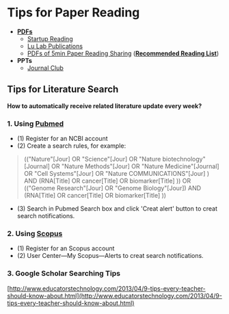# Tips for Paper Reading

* [**PDFs**](https://cloud.tsinghua.edu.cn/d/07d2b19d6b284ebea5ea/)
	* [Startup Reading](https://cloud.tsinghua.edu.cn/d/07d2b19d6b284ebea5ea/?p=%2F0.%20Startup&mode=list)
	* [Lu Lab Publications](https://cloud.tsinghua.edu.cn/d/07d2b19d6b284ebea5ea/?p=%2FLu%20Lab%20Publications&mode=list)
	* [PDFs of 5min Paper Reading Sharing](https://cloud.tsinghua.edu.cn/d/9d49a35091bc41baa830/) ([**Recommended Reading List**](https://365.kdocs.cn/l/cl71Q0YisgIh))
* **PPTs**
	* [Journal Club](https://cloud.tsinghua.edu.cn/d/3fc850ee450b4d00b402/)



## Tips for Literature Search

**How to automatically receive related literature update every week?**

### 1. Using [Pubmed](https://www.ncbi.nlm.nih.gov/pubmed)

* (1) Register for an NCBI account
* (2) Create a search rules, for example:

> (("Nature"\[Jour] OR "Science"\[Jour] OR "Nature biotechnology"\[Journal] OR "Nature Methods"\[Jour] OR "Nature Medicine"\[Journal] OR "Cell Systems"\[Jour] OR "Nature COMMUNICATIONS"\[Jour] ) AND (RNA\[Title] OR cancer\[Title] OR biomarker\[Title] )) OR (("Genome Research"\[Jour] OR "Genome Biology"\[Jour]) AND (RNA\[Title] OR cancer\[Title] OR biomarker\[Title] ))

* (3) Search in Pubmed Search box and click 'Creat alert' button to creat search notifications.

### 2. Using [Scopus](https://www.scopus.com/)

* (1) Register for an Scopus account
* (2) User Center—My Scopus—Alerts to creat search notifications.

### 3. Google Scholar Searching Tips

[http://www.educatorstechnology.com/2013/04/9-tips-every-teacher-should-know-about.html](http://www.educatorstechnology.com/2013/04/9-tips-every-teacher-should-know-about.html)
